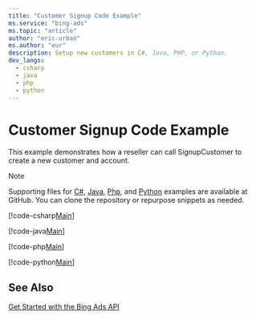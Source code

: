 ```yaml
---
title: "Customer Signup Code Example"
ms.service: "bing-ads"
ms.topic: "article"
author: "eric-urban"
ms.author: "eur"
description: Setup new customers in C#, Java, PHP, or Python.
dev_langs:
  - csharp
  - java
  - php
  - python
---
```

# Customer Signup Code Example
This example demonstrates how a reseller can call SignupCustomer to create a new customer and account.

> [!NOTE]
> Supporting files for [C#](https://github.com/BingAds/BingAds-dotNet-SDK/tree/master/examples/BingAdsExamples), [Java](https://github.com/BingAds/BingAds-Java-SDK/tree/master/examples/BingAdsDesktopApp), [Php](https://github.com/BingAds/BingAds-PHP-SDK/tree/master/samples), and [Python](https://github.com/BingAds/BingAds-Python-SDK/tree/master/examples/BingAdsPythonConsoleExamples) examples are available at GitHub. You can clone the repository or repurpose snippets as needed.

[!code-csharp[Main](../../../BingAds-dotNet-SDK/examples/BingAdsExamples/BingAdsExamplesLibrary/v12/CustomerSignup.cs)]

[!code-java[Main](../../../BingAds-Java-SDK/examples/BingAdsDesktopApp/src/main/java/com/microsoft/bingads/examples/v12/CustomerSignup.java)]

[!code-php[Main](../../../BingAds-PHP-SDK/samples/V12/CustomerSignup.php)]

[!code-python[Main](../../../BingAds-Python-SDK/examples/BingAdsPythonConsoleExamples/BingAdsPythonConsoleExamples/v12/customer_signup.py)]

## See Also
[Get Started with the Bing Ads API](get-started.md)  
